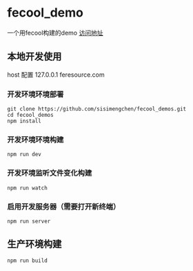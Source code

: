 # fecool_demo

一个用fecool构建的demo [访问地址](https://sisimengchen.github.io/fecool_demos/)

## 本地开发使用

host 配置 127.0.0.1 feresource.com

### 开发环境环境部署
```shell
git clone https://github.com/sisimengchen/fecool_demos.git
cd fecool_demos
npm install
```

### 开发环境环境构建
```shell
npm run dev
```

### 开发环境监听文件变化构建
```shell
npm run watch
```

### 启用开发服务器（需要打开新终端）
```shell
npm run server
```

## 生产环境构建
```shell
npm run build
```